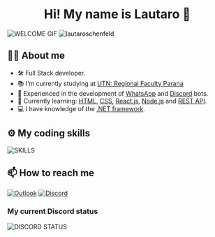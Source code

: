 <div align='center'>
   <h1 align='center'> <b>Hi! My name is Lautaro 👋</b> </h1>
</div>

![WELCOME GIF](https://github.com/lautaroschenfeld/lautaroschenfeld/assets/118790494/e32af9c0-3ce5-4c1d-9b8c-994d9ac65d15)
<img src="https://komarev.com/ghpvc/?username=lautaroschenfeld&label=Profile%20views&color=292929&style=for-the-badge" alt="lautaroschenfeld" style="color: black;" /> 

## 👨‍💻 About me
- 🛠️ Full Stack developer.
- 📚 I’m currently studying at [UTN: Regional Faculty Parana](https://www.frp.utn.edu.ar)
- 🤖 Experienced in the development of [WhatsApp](https://www.whatsapp.com/) and [Discord](https://discord.com/) bots.
- 🌱 Currently learning: [HTML](https://en.wikipedia.org/wiki/HTML), [CSS](https://en.wikipedia.org/wiki/CSS), [React.js](https://en.wikipedia.org/wiki/React_(JavaScript_library)), [Node.js](https://en.wikipedia.org/wiki/Node.js) and [REST API](https://www.ibm.com/topics/rest-apis).
- 💻 I have knowledge of the [.NET framework](https://en.wikipedia.org/wiki/.NET_Framework).

## ⚙️ My coding skills
![SKILLS](https://github.com/lautaroschenfeld/lautaroschenfeld/assets/118790494/c4a074fa-78ba-4a9f-a35f-f883ed026367)

## 📫 How to reach me
[![Outlook](https://img.shields.io/badge/Outlook-0072C6?style=for-the-badge&logo=microsoft-outlook&logoColor=white)](mailto:lautaroschenfeld@outlook.com) [![Discord](https://img.shields.io/badge/Discord-7289DA?style=for-the-badge&logo=discord&logoColor=white)](https://discord.com/users/300261615855730699)

### My current Discord status
![DISCORD STATUS](https://discord-readme-badge.vercel.app/api?id=300261615855730699)
